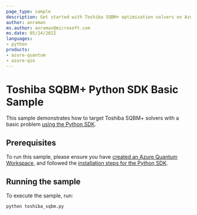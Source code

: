 ```yaml
---
page_type: sample
description: Get started with Toshiba SQBM+ optimization solvers on Azure Quantum
author: anraman
ms.author: anraman@microsoft.com
ms.date: 05/24/2022
languages:
- python
products:
- azure-quantum
- azure-qio
---
```


# Toshiba SQBM+ Python SDK Basic Sample

This sample demonstrates how to target Toshiba SQBM+ solvers with a basic problem [using the Python SDK](https://docs.microsoft.com/azure/quantum/optimization-install-sdk).

## Prerequisites

To run this sample, please ensure you have [created an Azure Quantum Workspace](https://docs.microsoft.com/azure/quantum/how-to-create-quantum-workspaces-with-the-azure-portal), and followed the [installation steps for the Python SDK](https://docs.microsoft.com/azure/quantum/optimization-install-sdk).

## Running the sample

To execute the sample, run:

```bash
python toshiba_sqbm.py
```

